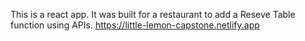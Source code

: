 This is a react app. It was built for a restaurant to add a Reseve Table function using APIs.
https://little-lemon-capstone.netlify.app
